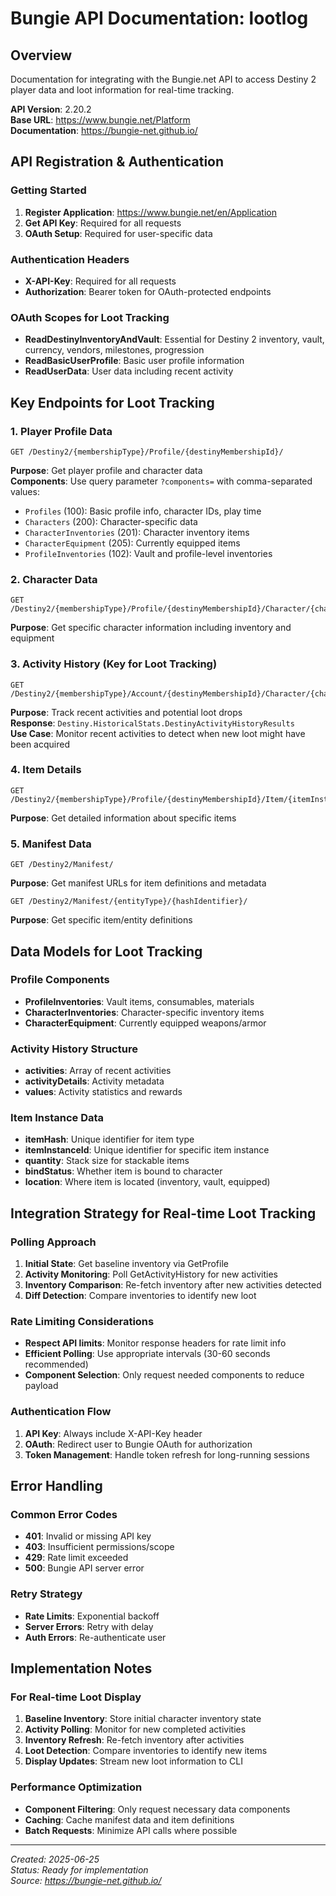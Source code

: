 # Bungie API Documentation: lootlog

## Overview
Documentation for integrating with the Bungie.net API to access Destiny 2 player data and loot information for real-time tracking.

**API Version**: 2.20.2  
**Base URL**: https://www.bungie.net/Platform  
**Documentation**: https://bungie-net.github.io/

## API Registration & Authentication

### Getting Started
1. **Register Application**: https://www.bungie.net/en/Application
2. **Get API Key**: Required for all requests
3. **OAuth Setup**: Required for user-specific data

### Authentication Headers
- **X-API-Key**: Required for all requests
- **Authorization**: Bearer token for OAuth-protected endpoints

### OAuth Scopes for Loot Tracking
- **ReadDestinyInventoryAndVault**: Essential for Destiny 2 inventory, vault, currency, vendors, milestones, progression
- **ReadBasicUserProfile**: Basic user profile information
- **ReadUserData**: User data including recent activity

## Key Endpoints for Loot Tracking

### 1. Player Profile Data
```
GET /Destiny2/{membershipType}/Profile/{destinyMembershipId}/
```
**Purpose**: Get player profile and character data  
**Components**: Use query parameter `?components=` with comma-separated values:
- `Profiles` (100): Basic profile info, character IDs, play time
- `Characters` (200): Character-specific data
- `CharacterInventories` (201): Character inventory items
- `CharacterEquipment` (205): Currently equipped items
- `ProfileInventories` (102): Vault and profile-level inventories

### 2. Character Data
```
GET /Destiny2/{membershipType}/Profile/{destinyMembershipId}/Character/{characterId}/
```
**Purpose**: Get specific character information including inventory and equipment

### 3. Activity History (Key for Loot Tracking)
```
GET /Destiny2/{membershipType}/Account/{destinyMembershipId}/Character/{characterId}/Stats/Activities/
```
**Purpose**: Track recent activities and potential loot drops  
**Response**: `Destiny.HistoricalStats.DestinyActivityHistoryResults`  
**Use Case**: Monitor recent activities to detect when new loot might have been acquired

### 4. Item Details
```
GET /Destiny2/{membershipType}/Profile/{destinyMembershipId}/Item/{itemInstanceId}/
```
**Purpose**: Get detailed information about specific items

### 5. Manifest Data
```
GET /Destiny2/Manifest/
```
**Purpose**: Get manifest URLs for item definitions and metadata

```
GET /Destiny2/Manifest/{entityType}/{hashIdentifier}/
```
**Purpose**: Get specific item/entity definitions

## Data Models for Loot Tracking

### Profile Components
- **ProfileInventories**: Vault items, consumables, materials
- **CharacterInventories**: Character-specific inventory items
- **CharacterEquipment**: Currently equipped weapons/armor

### Activity History Structure
- **activities**: Array of recent activities
- **activityDetails**: Activity metadata
- **values**: Activity statistics and rewards

### Item Instance Data
- **itemHash**: Unique identifier for item type
- **itemInstanceId**: Unique identifier for specific item instance
- **quantity**: Stack size for stackable items
- **bindStatus**: Whether item is bound to character
- **location**: Where item is located (inventory, vault, equipped)

## Integration Strategy for Real-time Loot Tracking

### Polling Approach
1. **Initial State**: Get baseline inventory via GetProfile
2. **Activity Monitoring**: Poll GetActivityHistory for new activities
3. **Inventory Comparison**: Re-fetch inventory after new activities detected
4. **Diff Detection**: Compare inventories to identify new loot

### Rate Limiting Considerations
- **Respect API limits**: Monitor response headers for rate limit info
- **Efficient Polling**: Use appropriate intervals (30-60 seconds recommended)
- **Component Selection**: Only request needed components to reduce payload

### Authentication Flow
1. **API Key**: Always include X-API-Key header
2. **OAuth**: Redirect user to Bungie OAuth for authorization
3. **Token Management**: Handle token refresh for long-running sessions

## Error Handling

### Common Error Codes
- **401**: Invalid or missing API key
- **403**: Insufficient permissions/scope
- **429**: Rate limit exceeded
- **500**: Bungie API server error

### Retry Strategy
- **Rate Limits**: Exponential backoff
- **Server Errors**: Retry with delay
- **Auth Errors**: Re-authenticate user

## Implementation Notes

### For Real-time Loot Display
1. **Baseline Inventory**: Store initial character inventory state
2. **Activity Polling**: Monitor for new completed activities
3. **Inventory Refresh**: Re-fetch inventory after activities
4. **Loot Detection**: Compare inventories to identify new items
5. **Display Updates**: Stream new loot information to CLI

### Performance Optimization
- **Component Filtering**: Only request necessary data components
- **Caching**: Cache manifest data and item definitions
- **Batch Requests**: Minimize API calls where possible

---
*Created: 2025-06-25*  
*Status: Ready for implementation*  
*Source: https://bungie-net.github.io/*
